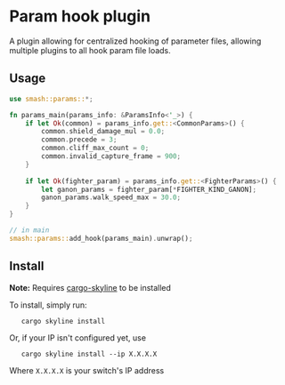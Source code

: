 # Param hook plugin

A plugin allowing for centralized hooking of parameter files, allowing multiple plugins to all hook param file loads.


## Usage
```rust
use smash::params::*;

fn params_main(params_info: &ParamsInfo<'_>) {
    if let Ok(common) = params_info.get::<CommonParams>() {
        common.shield_damage_mul = 0.0;
        common.precede = 3;
        common.cliff_max_count = 0;
        common.invalid_capture_frame = 900;
    }
    
    if let Ok(fighter_param) = params_info.get::<FighterParams>() {
        let ganon_params = fighter_param[*FIGHTER_KIND_GANON];
        ganon_params.walk_speed_max = 30.0;
    }
}

// in main
smash::params::add_hook(params_main).unwrap();
```

## Install

**Note:** Requires [cargo-skyline](https://github.com/jam1garner/cargo-skyline) to be installed

To install, simply run:

```
   cargo skyline install
```

Or, if your IP isn't configured yet, use
```
   cargo skyline install --ip X.X.X.X
```
Where `X.X.X.X` is your switch's IP address
